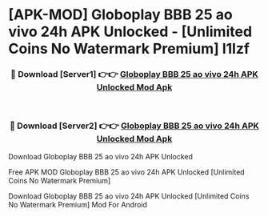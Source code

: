 # [APK-MOD] Globoplay  BBB 25 ao vivo 24h APK Unlocked - [Unlimited Coins No Watermark Premium] l1lzf



<div align="center">
<h3>🔴 Download [Server1] 👉👉 <a href="https://momento.my/?title=Globoplay__BBB_25_ao_vivo_24h_APK_Unlocked">Globoplay  BBB 25 ao vivo 24h APK Unlocked Mod Apk</a></h3><br>

<h3>🔴 Download [Server2] 👉👉 <a href="https://momento.my/?title=Globoplay__BBB_25_ao_vivo_24h_APK_Unlocked">Globoplay  BBB 25 ao vivo 24h APK Unlocked Mod Apk</a></h3>
</div>



Download Globoplay  BBB 25 ao vivo 24h APK Unlocked 

Free APK MOD Globoplay  BBB 25 ao vivo 24h APK Unlocked [Unlimited Coins No Watermark Premium]

Download Globoplay  BBB 25 ao vivo 24h APK Unlocked [Unlimited Coins No Watermark Premium] Mod For Android
